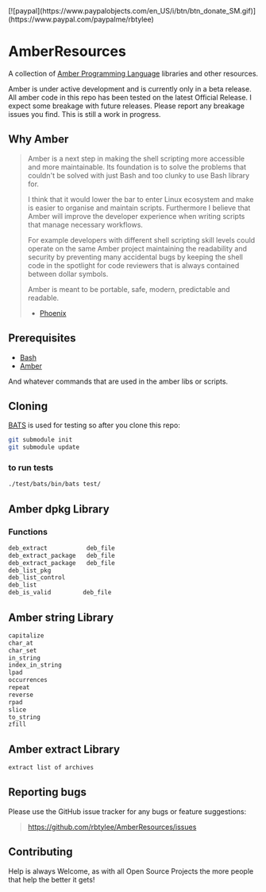 <!-- markdownlint-disable-line MD001 md041 -->[![paypal](https://www.paypalobjects.com/en_US/i/btn/btn_donate_SM.gif)](https://www.paypal.com/paypalme/rbtylee)

# AmberResources

A collection of [Amber Programming Language](https://amber-lang.com/) libraries and other resources.

Amber is under active development and is currently only in a beta release. All amber code in this repo has been tested on the latest Official Release. I expect some breakage with future releases. Please report any breakage issues you find. This is still a work in progress.

## Why Amber

> Amber is a next step in making the shell scripting more accessible and more maintainable. Its foundation is to solve the problems that couldn't be solved with just Bash and too clunky to use Bash library for.
>
> I think that it would lower the bar to enter Linux ecosystem and make is easier to organise and maintain scripts. Furthermore I believe that Amber will improve the developer experience when writing scripts that manage necessary workflows.
>
> For example developers with different shell scripting skill levels could operate on the same Amber project maintaining the readability and security by preventing many accidental bugs by keeping the shell code in the spotlight for code reviewers that is always contained between dollar symbols.
>
> Amber is meant to be portable, safe, modern, predictable and readable.
>
> - [Phoenix](https://github.com/Ph0enixKM/Amber/discussions/227)
>

## Prerequisites

- [Bash](https://www.gnu.org/software/bash/)
- [Amber](https://amber-lang.com/)

And whatever commands that are used in the amber libs or scripts.

## Cloning

[BATS](https://bats-core.readthedocs.io/en/stable/) is used for testing so after you clone this repo:

``` sh
git submodule init
git submodule update
```

### to run tests

``` sh
./test/bats/bin/bats test/
```

## Amber dpkg Library

### Functions

``` sh
deb_extract           deb_file
deb_extract_package   deb_file
deb_extract_package   deb_file
deb_list_pkg
deb_list_control
deb_list
deb_is_valid         deb_file
```

## Amber string Library

``` sh
capitalize
char_at
char_set
in_string
index_in_string
lpad
occurrences
repeat
reverse
rpad
slice
to_string
zfill
```

## Amber extract Library

``` sh
extract list of archives
```

## Reporting bugs

Please use the GitHub issue tracker for any bugs or feature suggestions:

> <https://github.com/rbtylee/AmberResources/issues>

## Contributing

Help is always Welcome, as with all Open Source Projects the more people that help the better it gets!
